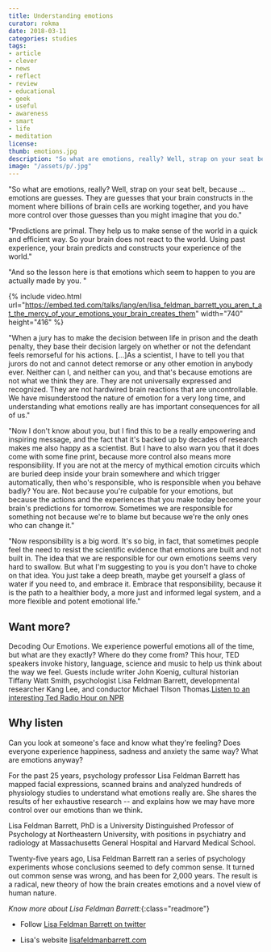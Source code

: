 ```yaml
---
title: Understanding emotions
curator: rokma
date: 2018-03-11
categories: studies
tags:
- article
- clever
- news
- reflect
- review
- educational
- geek
- useful
- awareness
- smart
- life
- meditation
license:
thumb: emotions.jpg
description: "So what are emotions, really? Well, strap on your seat belt, because ... emotions are guesses. They are guesses that your brain constructs in the moment where billions of brain cells are working together, and you have more control over those guesses than you might imagine that you do."
image: "/assets/p/.jpg"
---
```


"So what are emotions, really? Well, strap on your seat belt, because ... emotions are guesses. They are guesses that your brain constructs in the moment where billions of brain cells are working together, and you have more control over those guesses than you might imagine that you do."


"Predictions are primal. They help us to make sense of the world in a quick and efficient way. So your brain does not react to the world. Using past experience, your brain predicts and constructs your experience of the world."


"And so the lesson here is that emotions which seem to happen to you are actually made by you. "

{% include video.html url="https://embed.ted.com/talks/lang/en/lisa_feldman_barrett_you_aren_t_at_the_mercy_of_your_emotions_your_brain_creates_them" width="740" height="416" %}

"When a jury has to make the decision between life in prison and the death penalty, they base their decision largely on whether or not the defendant feels remorseful for his actions. [...]As a scientist, I have to tell you that jurors do not and cannot detect remorse or any other emotion in anybody ever. Neither can I, and neither can you, and that's because emotions are not what we think they are. They are not universally expressed and recognized. They are not hardwired brain reactions that are uncontrollable. We have misunderstood the nature of emotion for a very long time, and understanding what emotions really are has important consequences for all of us."

"Now I don't know about you, but I find this to be a really empowering and inspiring message, and the fact that it's backed up by decades of research makes me also happy as a scientist. But I have to also warn you that it does come with some fine print, because more control also means more responsibility. If you are not at the mercy of mythical emotion circuits which are buried deep inside your brain somewhere and which trigger automatically, then who's responsible, who is responsible when you behave badly? You are. Not because you're culpable for your emotions, but because the actions and the experiences that you make today become your brain's predictions for tomorrow. Sometimes we are responsible for something not because we're to blame but because we're the only ones who can change it."

"Now responsibility is a big word. It's so big, in fact, that sometimes people feel the need to resist the scientific evidence that emotions are built and not built in. The idea that we are responsible for our own emotions seems very hard to swallow. But what I'm suggesting to you is you don't have to choke on that idea. You just take a deep breath, maybe get yourself a glass of water if you need to, and embrace it. Embrace that responsibility, because it is the path to a healthier body, a more just and informed legal system, and a more flexible and potent emotional life."




## Want more?

 Decoding Our Emotions. We experience powerful emotions all of the time, but what are they exactly? Where do they come from? This hour, TED speakers invoke history, language, science and music to help us think about the way we feel. Guests include writer John Koenig, cultural historian Tiffany Watt Smith, psychologist Lisa Feldman Barrett, developmental researcher Kang Lee, and conductor Michael Tilson Thomas.[Listen to an interesting Ted Radio Hour on NPR](https://play.podtrac.com/npr-510298/npr.mc.tritondigital.com/NPR_510298/media/anon.npr-mp3/npr/ted/2018/03/20180308_ted_emotions.mp3?orgId=1&d=3204&p=510298&story=591889022&t=podcast&e=591889022&ft=pod&f=510298)

## Why listen

Can you look at someone's face and know what they're feeling? Does everyone experience happiness, sadness and anxiety the same way? What are emotions anyway?

For the past 25 years, psychology professor Lisa Feldman Barrett has mapped facial expressions, scanned brains and analyzed hundreds of physiology studies to understand what emotions really are. She shares the results of her exhaustive research -- and explains how we may have more control over our emotions than we think.

Lisa Feldman Barrett, PhD is a University Distinguished Professor of Psychology at Northeastern University, with positions in psychiatry and radiology at Massachusetts General Hospital and Harvard Medical School.

Twenty-five years ago, Lisa Feldman Barrett ran a series of psychology experiments whose conclusions seemed to defy common sense. It turned out common sense was wrong, and has been for 2,000 years. The result is a radical, new theory of how the brain creates emotions and a novel view of human nature.


_Know more about Lisa Feldman Barrett:_{:class="readmore"}

- Follow [Lisa Feldman Barrett on twitter](https://twitter.com/lfeldmanbarrett)

- Lisa's website [lisafeldmanbarrett.com](https://lisafeldmanbarrett.com/)
